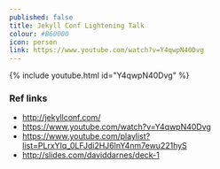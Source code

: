 ```yaml
---
published: false
title: Jekyll Conf Lightening Talk
colour: #B60000
icon: person
link: https://www.youtube.com/watch?v=Y4qwpN40Dvg
---
```


{% include youtube.html id="Y4qwpN40Dvg" %}

### Ref links

- http://jekyllconf.com/
- https://www.youtube.com/watch?v=Y4qwpN40Dvg
- https://www.youtube.com/playlist?list=PLrxYIq_0LFJdi2HJ6lnY4nm7ewu221hyS
- http://slides.com/daviddarnes/deck-1
